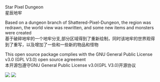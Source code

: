 Star Pixel Dungeon\
星辰地牢

Based on a dungeon branch of Shattered-Pixel-Dungeon, the region was redrawn, the world view was rewritten, and some new items and monsters were created\
基于破碎地牢的一个地牢分支,部分区域得到了重新绘制，同时该地牢的世界观得到了重写，以及增加了一些和一些新的物品和怪物

This open source package complies with the GNU General Public License v3.0 (GPL V3.0) open source agreement\
本开源包遵守GNU General Public License v3.0(GPL V3.0)开源协议

![](https://img.shields.io/github/repo-size/InvincibleStars/Star-Pixel-Dungeon)
![](https://img.shields.io/github/release/InvincibleStars/Star-Pixel-Dungeon&label=Release)
